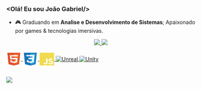 ### <Olá! Eu sou João Gabriel/> 

- 🎮 Graduando em **Analise e Desenvolvimento de Sistemas**; Apaixonado por games & tecnologias imersivas.

<div align="center">
  <a href="https://github.com/joaogabriel-dev">
  <img height="180em" src="https://github-readme-stats.vercel.app/api?username=joaogabriel-dev&show_icons=true&theme=synthwave&include_all_commits=true&count_private=true"/>
  <img height="180em" src="https://github-readme-stats.vercel.app/api/top-langs/?username=joaogabriel-dev&layout=compact&langs_count=7&theme=synthwave"/>
</div>
 
<div style="display: inline_block"><br>
  <img align="center" alt="HTML5" height="35" width="40" src="https://raw.githubusercontent.com/devicons/devicon/master/icons/html5/html5-original.svg">
  <img align="center" alt="CSS3" height="35" width="40" src="https://raw.githubusercontent.com/devicons/devicon/master/icons/css3/css3-original.svg">
  <img align="center" alt="Js" height="35" width="40" src="https://raw.githubusercontent.com/devicons/devicon/master/icons/javascript/javascript-plain.svg">
  <img align="center" alt="Unreal" height="100" width="50" src="https://cdn.jsdelivr.net/gh/devicons/devicon/icons/unrealengine/unrealengine-original-wordmark.svg"> 
  <img align="center" alt="Unity" height="100" width="50" src="https://cdn.jsdelivr.net/gh/devicons/devicon/icons/unity/unity-original-wordmark.svg"> 
  
  </div>
  
  ## 

<div>
  <a href="https://www.linkedin.com/in/joaotech/" target="_blank"><img src="https://img.shields.io/badge/-LinkedIn-%230077B5?style=for-the-badge&logo=linkedin&logoColor=white" target="_blank"></a> 
  </div>
